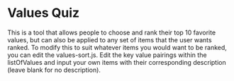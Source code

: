 # Values Quiz

This is a tool that allows people to choose and rank their top 10 favorite values, but can also be applied to any set of items that the user wants ranked. 
To modify this to suit whatever items you would want to be ranked, you can edit the values-sort.js. Edit the key value pairings within the listOfValues and input your own items with their corresponding description (leave blank for no description). 